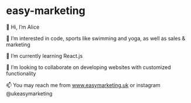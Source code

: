# easy-marketing
👋 Hi, I’m Alice 

👀 I’m interested in code, sports like swimming and yoga, as well as sales & marketing

🌱 I’m currently learning React.js

💞️ I’m looking to collaborate on developing websites with customized functionality

📫 You may reach me from www.easymarketing.uk  or instagram @ukeasymarketing
